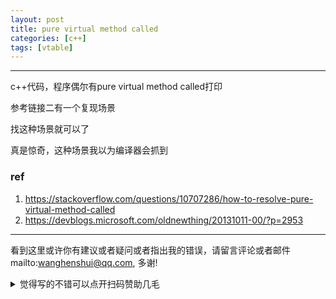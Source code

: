 ```yaml
---
layout: post
title: pure virtual method called
categories: [c++]
tags: [vtable]
---
```



---

 

c++代码，程序偶尔有pure virtual method called打印

参考链接二有一个复现场景

找这种场景就可以了



真是惊奇，这种场景我以为编译器会抓到

### ref

1. https://stackoverflow.com/questions/10707286/how-to-resolve-pure-virtual-method-called
2. https://devblogs.microsoft.com/oldnewthing/20131011-00/?p=2953



---

看到这里或许你有建议或者疑问或者指出我的错误，请留言评论或者邮件mailto:wanghenshui@qq.com, 多谢! 
<details>
<summary>觉得写的不错可以点开扫码赞助几毛</summary>
<img src="https://wanghenshui.github.io/assets/wepay.png" alt="微信转账">
</details>